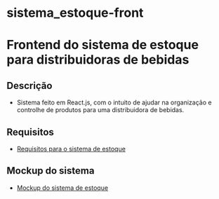 # sistema_estoque-front
# Frontend do sistema de estoque para distribuidoras de bebidas

## Descrição
-  Sistema feito em React.js, com o intuito de ajudar na organização e controlhe de produtos para uma distribuidora de bebidas.

## Requisitos
-  [Requisitos para o sistema de estoque](https://docs.google.com/document/d/1QP8O4ggnyNbrkw-qVRurbNVyb3KTHI5AsPtOVHcw-XQ/edit?usp=sharing)

## Mockup do sistema
-  [Mockup do sistema de estoque](https://www.figma.com/file/mu7kQ1DxwEQVwH3xrYcljm/Untitled?node-id=0%3A1)
